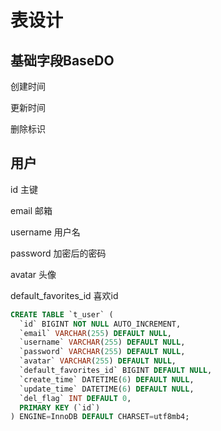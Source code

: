 #  表设计
##  基础字段BaseDO
创建时间

更新时间

删除标识

##  用户

id 主键

email 邮箱

username 用户名 

password 加密后的密码

avatar 头像

default_favorites_id 喜欢id

```sql
CREATE TABLE `t_user` (
  `id` BIGINT NOT NULL AUTO_INCREMENT,
  `email` VARCHAR(255) DEFAULT NULL,
  `username` VARCHAR(255) DEFAULT NULL,
  `password` VARCHAR(255) DEFAULT NULL,
  `avatar` VARCHAR(255) DEFAULT NULL,
  `default_favorites_id` BIGINT DEFAULT NULL,
  `create_time` DATETIME(6) DEFAULT NULL,
  `update_time` DATETIME(6) DEFAULT NULL,
  `del_flag` INT DEFAULT 0,
  PRIMARY KEY (`id`)
) ENGINE=InnoDB DEFAULT CHARSET=utf8mb4;
```


